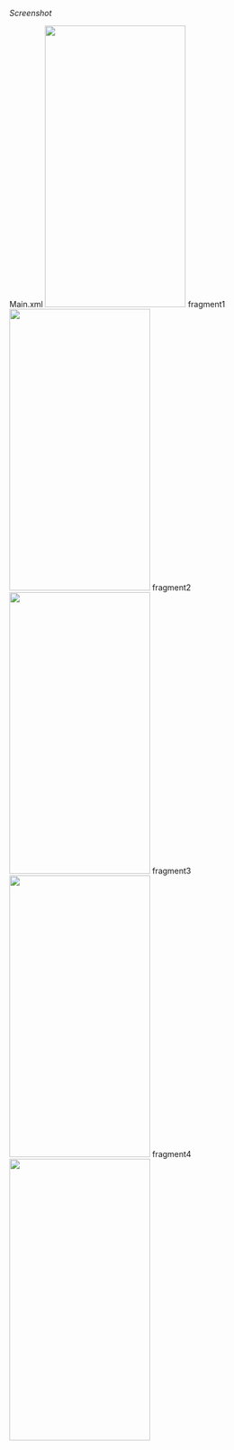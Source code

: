 *Screenshot*

Main.xml
<img src="https://user-images.githubusercontent.com/46364839/113974990-cb0ca380-9879-11eb-949f-772749b32201.jpg" width="250" height="500">
fragment1
<img src="https://user-images.githubusercontent.com/46364839/113974989-ca740d00-9879-11eb-9c6e-b6991b61436e.jpg" width="250" height="500">
fragment2
<img src="https://user-images.githubusercontent.com/46364839/113974988-ca740d00-9879-11eb-8fe4-65f705b000d0.jpg" width="250" height="500">
fragment3
<img src="https://user-images.githubusercontent.com/46364839/113974986-c9db7680-9879-11eb-8690-f98a93b3b6c5.jpg" width="250" height="500">
fragment4
<img src="https://user-images.githubusercontent.com/46364839/113974979-c942e000-9879-11eb-9a8e-fd04527c5b66.jpg" width="250" height="500">

